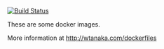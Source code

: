 [![Build Status](https://travis-ci.org/wtanaka/dockerfiles.svg?branch=master)](https://travis-ci.org/wtanaka/dockerfiles)

These are some docker images.

More information at http://wtanaka.com/dockerfiles
